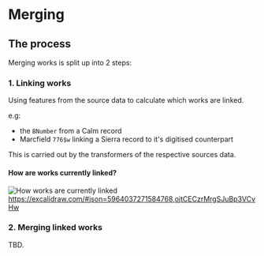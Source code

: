 # Merging

## The process
Merging works is split up into 2 steps:

### 1. Linking works

Using features from the source data to calculate which works are linked.

e.g:
* the `BNumber` from a Calm record
* Marcfield `776$w` linking a Sierra record to it's digitised counterpart

This is carried out by the transformers of the respective sources data.

#### How are works currently linked?
![How works are currently linked](../.gitbook/merger_linking_works.png)
https://excalidraw.com/#json=5964037271584768,ojtCECzrMrgSJuBp3VCvHw


### 2. Merging linked works
TBD.

